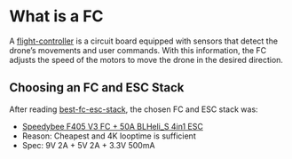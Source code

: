 # What is a FC
A [flight-controller](https://oscarliang.com/flight-controller-explained/#Flight-Controller-What-it-is-and-How-it-Works) is a circuit board equipped with sensors that detect the drone’s movements and user commands. With this information, the FC adjusts the speed of the motors to move the drone in the desired direction.

## Choosing an FC and ESC Stack
After reading [best-fc-esc-stack](https://oscarliang.com/top-5-best-fc-mini-quad/), the chosen FC and ESC stack was:
* [Speedybee F405 V3 FC + 50A BLHeli_S 4in1 ESC](https://www.amazon.com/SpeedyBee-Flight-Controller-Stack-Configuration/dp/B0BFQ3X892/ref=sr_1_4?camp=1789&creative=9325&keywords=speedybee+f405+v3&linkCode=ur2&linkId=bc576ce7bb8496867e3d21903b7925c5&qid=1693113981&sr=8-4)
* Reason: Cheapest and 4K looptime is sufficient
* Spec: 9V 2A + 5V 2A + 3.3V 500mA
